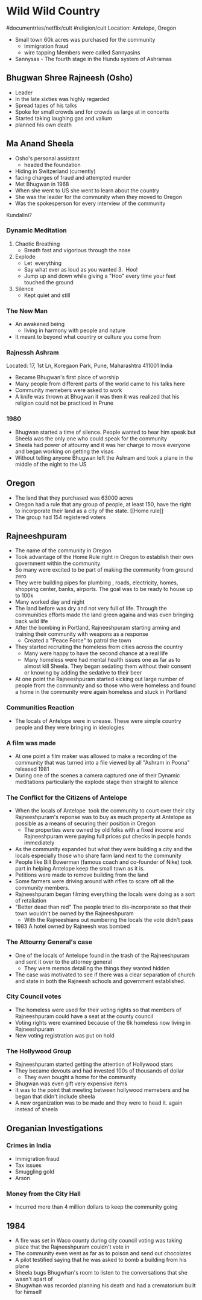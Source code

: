 # Wild Wild Country
#documentries/netflix/cult #religion/cult
Location: Antelope, Oregon
* Small town
60k acres was purchased for the community
	* immigration fraud
	* wire tapping
Members were called Sannyasins
* Sannysas - The fourth stage in the Hundu system of Ashramas

## Bhugwan Shree Rajneesh (Osho)
* Leader
* In the late sixties was highly regarded
* Spread tapes of his talks
* Spoke for small crowds and for crowds as large at in concerts
* Started taking laughing gas and valium
* planned his own death

## Ma Anand Sheela
* Osho's personal assistant
	* headed the foundation
* Hiding in Switzerland (currently)
* facing charges of fraud and attempted murder
* Met Bhugwan in 1968
* When she went to US she went to learn about the country
* She was the leader for the community when they moved to Oregon
* Was the spokesperson for every interview of the community

Kundalini?

### Dynamic Meditation

1. Chaotic Breathing
	* Breath fast and vigorious through the nose
2. Explode
	* Let  everything
	* Say what ever as loud as you wanted
3.  Hoo!
	* Jump up and down while giving a "Hoo" every time your feet touched the ground
3. Silence
	* Kept quiet and still

### The New Man
* An awakened being
	* living in harmony with people and nature
* It meant to beyond what country or culture you come from
### Rajnessh Ashram
Located: 17, 1st Ln, Koregaon Park, Pune, Maharashtra 411001 India
-   Became Bhugwan's first place of worship
-   Many people from different parts of the world came to his talks here
-   Community memebers were asked to work
-   A knife was thrown at Bhugwan it was then it was realized that his religion could not be practiced in Prune

### 1980
* Bhugwan started a time of silence. People wanted to hear him speak but Sheela was the only one who could speak for the community
* Sheela had power of attourny and it was her charge to move everyone and began working on getting the visas
* Without telling anyone Bhugwan left the Ashram and took a plane in the middle of the night to the US

## Oregon
* The land that they purchased was 63000 acres
* Oregon had a rule that any group of people, at least 150, have the right to incorporate their land as a city of the state. [[Home rule]]
* The group had 154 registered voters

## Rajneeshpuram
* The name of the community in Oregon
* Took advantage of the Home Rule right in Oregon to establish their own government within the community
* So many were excited to be part of making the community from ground zero
* They were building pipes for plumbing , roads, electricity, homes, shopping center, banks, airports. The goal was to be ready to house up to 100k
* Many worked day and night
* The land before was dry and not very full of life. Through the communities efforts made the land green againa and was even bringing back wild life
* After the bombing in Portland, Rajneeshpuram starting arming and training their community with weapons as a response
	* Created a "Peace Force" to patrol the town
* They started recruiting the homeless from cities across the country
	* Many were happy to have the second chance at a real life
	* Many homeless were had mental health issues one as far as to almost kill Sheela. They began sedating them without their consent or knowing by adding the sedative to their beer
* At one point the Rajneeshpuram started kicking out large number of people from the community and so those who were homeless and found a home in the community were again homeless and stuck in Portland

### Communities Reaction
* The locals of Antelope were in unease. These were simple country people and they were bringing in ideologies

### A film was made
* At one point a film maker was allowed to make a recording of the community that was turned into a file viewed by all "Ashram in Poona" released 1981
* During one of the scenes a camera captured one of their Dynamic meditations particularly the explode stage then straight to silence

### The Conflict for the Citizens of Antelope

* When the locals of Antelope  took the community to court over their city Rajneeshpuram's reponse was to buy as much property at Antelope as possible as a means of securing their position in Oregon
	* The properties were owned by old folks with a fixed income and Rajneeshpuram were paying full prices put checks in people hands immediately
* As the community expanded but what they were building a city and the locals especially those who share farm land next to the community
* People like Bill Bowerman (famous coach and co-founder of Nike) took part in helping Antelope keep the small town as it is.
* Petitions were made to remove building from the land
* Some farmers were driving around with rifles to scare off all the community members.
* Rajneeshpuram began filming everything the locals were doing as a sort of retaliation
* "Better dead than red" The people tried to dis-incorporate so that their town wouldn't be owned by the Rajneeshpuram
	* With the Rajneeshians out numbering the locals the vote didn't pass
* 1983 A hotel owned by Rajneesh was bombed

### The Attourny General's case
* One of the locals of Antelope found in the trash of the Rajneeshpuram and sent it over to the attorney general
	* They were memos detailing the things they wanted hidden
* The case was motivated to see if there was a clear separation of church and state in both the Rajneesh schools and government established.

### City Council votes
* The homeless were used for their voting rights so that members of Rajneeshpuram could have a seat at the county council
* Voting rights were examined because of the 6k homeless now living in Rajneeshpuram
* New voting registration was put on hold

### The Hollywood Group
* Rajneeshpuram started getting the attention of Hollywood stars
* They became devouts and had invested 100s of thousands of dollar
	* They even bought a home for the community
* Bhugwan was even gift very expensive items
* It was to the point that meeting between hollywood memebers and he began that didn't include sheela
* A new organization was to be made and they were to head it. again instead of sheela
## Oreganian Investigations

### Crimes in India
* Immigration fraud
* Tax issues
* Smuggling gold
* Arson

### Money from the City Hall
* Incurred more than 4 million dollars to keep the community going

## 1984
* A fire was set in Waco county during city council voting was taking place that the Rajneeshpuram couldn't vote in
* The community even went as far as to poison and send out chocolates
* A pilot testified saying that he was asked to bomb a building from his plane
* Sheela bugs Bhugwhan's room to listen to the conversations that she wasn't apart of
* Bhugwhan was recorded planning his death and had a crematorium built for himself